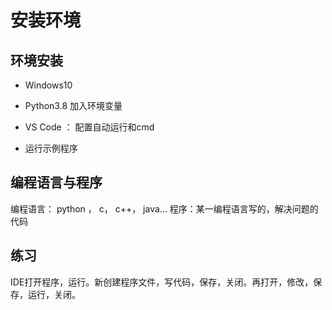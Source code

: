 # 安装环境

## 环境安装

- Windows10
- Python3.8 加入环境变量
- VS Code ： 配置自动运行和cmd

- 运行示例程序


## 编程语言与程序

编程语言： python ， c， c++， java...
程序：某一编程语言写的，解决问题的代码

## 练习

IDE打开程序，运行。新创建程序文件，写代码，保存，关闭。再打开，修改，保存，运行，关闭。